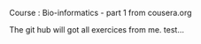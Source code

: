 Course : Bio-informatics - part 1 from cousera.org

The git hub will got all exercices from me.
test...
